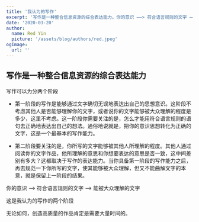 ```yaml
---
title: '我认为的写作'
excerpt: '写作是一种整合信息资源的综合表达能力。你的意识 ——> 符合语言规则的文字 ——> 能被大众理解的文字'
date: '2020-03-20'
author:
  name: Red Yin
  picture: '/assets/blog/authors/red.jpeg'
ogImage:
  url: ''
---
```


## 写作是一种整合信息资源的综合表达能力

写作可以为分两个阶段

- 第一阶段的写作是能够通过文字确切无误地表达出自己的思想意识。这阶段不考虑其他人是否能够理解你的文字，或者说你的文字能够被大众理解的程度是多少，这里不考虑。这一阶段你需要关注的是，怎么才能用符合语言规则的语句去正确地表达出自己的想法。通俗地说就是，把你的意识思想转化为正确的文字，这是一个最基本的写作能力。  

- 第二阶段要关注的是，你所写的文字能够被其他人所理解的程度。其他人通过阅读你的文字作品，他所理解的意思和你想要表达的意思是否一致，这中间差别有多大？这都取决于写作的表达能力。当你具备第一阶段的写作能力之后，再去规范一下你所写的文字，使其能够被大众理解，但又不能曲解文字的本意，就是保留上一阶段的结果。

你的意识 ——> 符合语言规则的文字 ——> 能被大众理解的文字

这是我认为的写作的两个阶段

无论如何，创造高质量的作品肯定是需要大量时间的。

